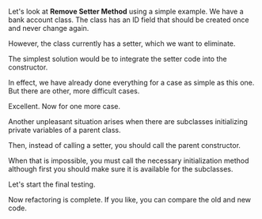 Let's look at <b>Remove Setter Method</b> using a simple example. We have a bank account class. The class has an ID field that should be created once and never change again.

However, the class currently has a setter, which we want to eliminate.

The simplest solution would be to integrate the setter code into the constructor.

In effect, we have already done everything for a case as simple as this one. But there are other, more difficult cases.

Excellent. Now for one more case.

Another unpleasant situation arises when there are subclasses initializing private variables of a parent class.

Then, instead of calling a setter, you should call the parent constructor.

When that is impossible, you must call the necessary initialization method although first you should make sure it is available for the subclasses.

Let's start the final testing.

Now refactoring is complete. If you like, you can compare the old and new code.